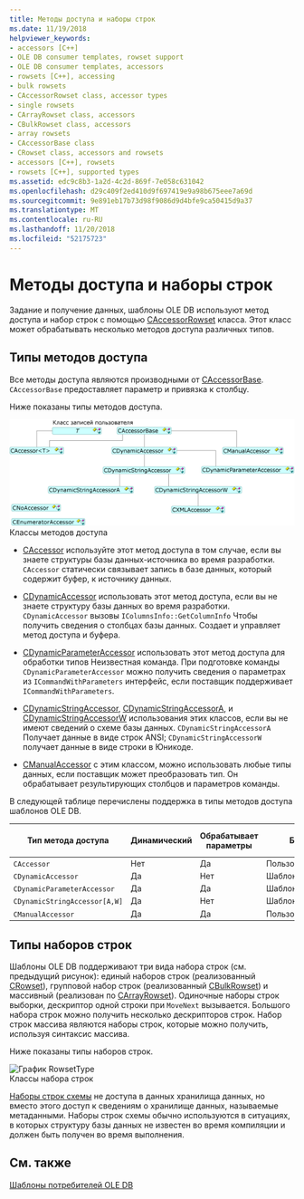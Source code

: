 ```yaml
---
title: Методы доступа и наборы строк
ms.date: 11/19/2018
helpviewer_keywords:
- accessors [C++]
- OLE DB consumer templates, rowset support
- OLE DB consumer templates, accessors
- rowsets [C++], accessing
- bulk rowsets
- CAccessorRowset class, accessor types
- single rowsets
- CArrayRowset class, accessors
- CBulkRowset class, accessors
- array rowsets
- CAccessorBase class
- CRowset class, accessors and rowsets
- accessors [C++], rowsets
- rowsets [C++], supported types
ms.assetid: edc9c8b3-1a2d-4c2d-869f-7e058c631042
ms.openlocfilehash: d29c409f2ed410d9f697419e9a98b675eee7a69d
ms.sourcegitcommit: 9e891eb17b73d98f9086d9d4bfe9ca50415d9a37
ms.translationtype: MT
ms.contentlocale: ru-RU
ms.lasthandoff: 11/20/2018
ms.locfileid: "52175723"
---
```

# <a name="accessors-and-rowsets"></a>Методы доступа и наборы строк

Задание и получение данных, шаблоны OLE DB используют метод доступа и набор строк с помощью [CAccessorRowset](../../data/oledb/caccessorrowset-class.md) класса. Этот класс может обрабатывать несколько методов доступа различных типов.

## <a name="accessor-types"></a>Типы методов доступа

Все методы доступа являются производными от [CAccessorBase](../../data/oledb/caccessorbase-class.md). `CAccessorBase` предоставляет параметр и привязка к столбцу.

Ниже показаны типы методов доступа.

![Типы методов доступа](../../data/oledb/media/vcaccessortypes.gif "типы методов доступа")<br/>
Классы методов доступа

- [CAccessor](../../data/oledb/caccessor-class.md) используйте этот метод доступа в том случае, если вы знаете структуры базы данных-источника во время разработки. `CAccessor` статически связывает запись в базе данных, который содержит буфер, к источнику данных.

- [CDynamicAccessor](../../data/oledb/cdynamicaccessor-class.md) использовать этот метод доступа, если вы не знаете структуру базы данных во время разработки. `CDynamicAccessor` вызовы `IColumnsInfo::GetColumnInfo` Чтобы получить сведения о столбцах базы данных. Создает и управляет метод доступа и буфера.

- [CDynamicParameterAccessor](../../data/oledb/cdynamicparameteraccessor-class.md) использовать этот метод доступа для обработки типов Неизвестная команда. При подготовке команды `CDynamicParameterAccessor` можно получить сведения о параметрах из `ICommandWithParameters` интерфейс, если поставщик поддерживает `ICommandWithParameters`.

- [CDynamicStringAccessor](../../data/oledb/cdynamicstringaccessor-class.md), [CDynamicStringAccessorA](../../data/oledb/cdynamicstringaccessora-class.md), и [CDynamicStringAccessorW](../../data/oledb/cdynamicstringaccessorw-class.md) использования этих классов, если вы не имеют сведений о схеме базы данных. `CDynamicStringAccessorA` Получает данные в виде строк ANSI; `CDynamicStringAccessorW` получает данные в виде строки в Юникоде.

- [CManualAccessor](../../data/oledb/cmanualaccessor-class.md) с этим классом, можно использовать любые типы данных, если поставщик может преобразовать тип. Он обрабатывает результирующих столбцов и параметров команды.

В следующей таблице перечислены поддержка в типы методов доступа шаблонов OLE DB.

|Тип метода доступа|Динамический|Обрабатывает параметры|Буфер|Несколько методов доступа|
|-------------------|-------------|--------------------|------------|------------------------|
|`CAccessor`|Нет|Да|Пользовательская|Да|
|`CDynamicAccessor`|Да|Нет|Шаблоны OLE DB|Нет|
|`CDynamicParameterAccessor`|Да|Да|Шаблоны OLE DB|Нет|
|`CDynamicStringAccessor[A,W]`|Да|Нет|Шаблоны OLE DB|Нет|
|`CManualAccessor`|Да|Да|Пользовательская|Да|

## <a name="rowset-types"></a>Типы наборов строк

Шаблоны OLE DB поддерживают три вида набора строк (см. предыдущий рисунок): единый наборов строк (реализованный [CRowset](../../data/oledb/crowset-class.md)), групповой набор строк (реализованный [CBulkRowset](../../data/oledb/cbulkrowset-class.md)) и массивный (реализован по [CArrayRowset](../../data/oledb/carrayrowset-class.md)). Одиночные наборы строк выборки, дескриптор одной строки при `MoveNext` вызывается. Большого набора строк можно получить несколько дескрипторов строк. Набор строк массива являются наборы строк, которые можно получить, используя синтаксис массива.

Ниже показаны типы наборов строк.

![График RowsetType](../../data/oledb/media/vcrowsettypes.gif "график RowsetType")<br/>
Классы набора строк

[Наборы строк схемы](../../data/oledb/obtaining-metadata-with-schema-rowsets.md) не доступа в данных хранилища данных, но вместо этого доступ к сведениям о хранилище данных, называемые метаданными. Наборы строк схемы обычно используются в ситуациях, в которых структуру базы данных не известен во время компиляции и должен быть получен во время выполнения.

## <a name="see-also"></a>См. также

[Шаблоны потребителей OLE DB](../../data/oledb/ole-db-consumer-templates-cpp.md)